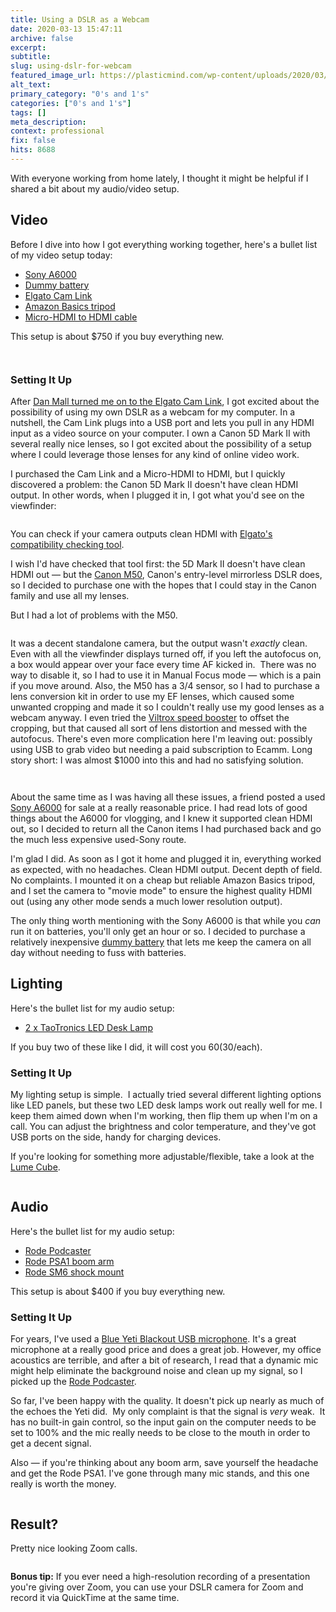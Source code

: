 ```yaml
---
title: Using a DSLR as a Webcam
date: 2020-03-13 15:47:11
archive: false
excerpt: 
subtitle: 
slug: using-dslr-for-webcam
featured_image_url: https://plasticmind.com/wp-content/uploads/2020/03/post-1.jpg
alt_text: 
primary_category: "0's and 1's"
categories: ["0's and 1's"]
tags: []
meta_description: 
context: professional
fix: false
hits: 8688
---
```


<!-- wp:paragraph -->


With everyone working from home lately, I thought it might be helpful if I shared a bit about my audio/video setup.


<!-- /wp:paragraph -->

<!-- wp:heading -->
<h2>Video</h2>
<!-- /wp:heading -->

<!-- wp:paragraph -->


Before I dive into how I got everything working together, here's a bullet list of my video setup today:


<!-- /wp:paragraph -->

<!-- wp:list -->
<ul><li><a href="https://www.amazon.com/Sony-Mirrorless-Digitial-3-0-Inch-16-50mm/dp/B00I8BICB2/ref=sr_1_3?dchild=1&amp;keywords=sony+a6000&amp;qid=1584117604&amp;s=electronics&amp;sr=1-3">Sony A6000</a></li><li><a href="https://www.amazon.com/gp/product/B075Z4GXKG/ref=ppx_yo_dt_b_asin_title_o05_s00?ie=UTF8&amp;psc=1">Dummy battery</a></li><li><a href="https://www.amazon.com/Elgato-Cam-Link-Broadcast-Camcorder/dp/B07K3FN5MR/ref=sr_1_1_sspa?dchild=1&amp;keywords=elgato+camlink&amp;qid=1584117647&amp;s=electronics&amp;sr=1-1-spons&amp;psc=1&amp;spLa=ZW5jcnlwdGVkUXVhbGlmaWVyPUEzOUlHVk1HTEk3UVJKJmVuY3J5cHRlZElkPUEwNzQ3ODY1M0Q3VkpUS01TQVdQMSZlbmNyeXB0ZWRBZElkPUEwMTg1ODkwM09PRjFROUFTT1ZJTSZ3aWRnZXROYW1lPXNwX2F0ZiZhY3Rpb249Y2xpY2tSZWRpcmVjdCZkb05vdExvZ0NsaWNrPXRydWU=">Elgato Cam Link</a></li><li><a href="https://www.amazon.com/gp/product/B00XI87KV8/ref=ppx_yo_dt_b_search_asin_title?ie=UTF8&amp;psc=1">Amazon Basics tripod</a></li><li><a href="https://www.amazon.com/gp/product/B06WWQ7KLV/ref=ppx_yo_dt_b_search_asin_title?ie=UTF8&amp;psc=1">Micro-HDMI to HDMI cable</a></li></ul>
<!-- /wp:list -->

<!-- wp:paragraph -->


This setup is about $750 if you buy everything new.


<!-- /wp:paragraph -->

<!-- wp:image {"id":5983} -->
<figure class="wp-block-image"><img src="https://plasticmind.com/wp-content/uploads/2020/03/post-4-1024x683.jpg" alt="" class="wp-image-5983"/></figure>
<!-- /wp:image -->

<!-- wp:image {"id":5984} -->
<figure class="wp-block-image"><img src="https://plasticmind.com/wp-content/uploads/2020/03/post-5-1024x683.jpg" alt="" class="wp-image-5984"/></figure>
<!-- /wp:image -->

<!-- wp:heading {"level":3} -->
<h3>Setting It Up</h3>
<!-- /wp:heading -->

<!-- wp:paragraph -->


After <a href="https://danmall.me/articles/better-webcam-video/">Dan Mall turned me on to the Elgato Cam Link</a>, I got excited about the possibility of using my own DSLR as a webcam for my computer. In a nutshell, the Cam Link plugs into a USB port and lets you pull in any HDMI input as a video source on your computer. I own a Canon 5D Mark II with several really nice lenses, so I got excited about the possibility of a setup where I could leverage those lenses for any kind of online video work.


<!-- /wp:paragraph -->

<!-- wp:paragraph -->


I purchased the Cam Link and a Micro-HDMI to HDMI, but I quickly discovered a problem: the Canon 5D Mark II doesn't have clean HDMI output. In other words, when I plugged it in, I got what you'd see on the viewfinder:


<!-- /wp:paragraph -->

<!-- wp:image {"id":5988} -->
<figure class="wp-block-image"><img src="https://plasticmind.com/wp-content/uploads/2020/03/TS560x560.jpg" alt="" class="wp-image-5988"/></figure>
<!-- /wp:image -->

<!-- wp:paragraph -->


You can check if your camera outputs clean HDMI with <a href="https://www.elgato.com/en/gaming/cam-link/camera-check">Elgato's compatibility checking tool</a>.


<!-- /wp:paragraph -->

<!-- wp:paragraph -->


I wish I'd have checked that tool first: the 5D Mark II doesn't have clean HDMI out — but the <a href="https://www.amazon.com/gp/product/B07DQBFB3J/ref=ppx_yo_dt_b_asin_title_o02_s00?ie=UTF8&amp;psc=1">Canon M50</a>, Canon's entry-level mirrorless DSLR does, so I decided to purchase one with the hopes that I could stay in the Canon family and use all my lenses.


<!-- /wp:paragraph -->

<!-- wp:paragraph -->


But I had a lot of problems with the M50.


<!-- /wp:paragraph -->

<!-- wp:image {"align":"right","id":5989} -->
<div class="wp-block-image"><figure class="alignright"><img src="https://plasticmind.com/wp-content/uploads/2020/03/download.jpg" alt="" class="wp-image-5989"/></figure></div>
<!-- /wp:image -->

<!-- wp:paragraph -->


It was a decent standalone camera, but the output wasn't&nbsp;*exactly* clean. Even with all the viewfinder displays turned off, if you left the autofocus on, a box would appear over your face every time AF kicked in.&nbsp; There was no way to disable it, so I had to use it in Manual Focus mode — which is a pain if you move around. Also, the M50 has a 3/4 sensor, so I had to purchase a lens conversion kit in order to use my EF lenses, which caused some unwanted cropping and made it so I couldn't really use my good lenses as a webcam anyway. I even tried the <a href="https://www.amazon.com/gp/product/B07K7CQCCN/ref=ppx_yo_dt_b_asin_title_o06_s00?ie=UTF8&amp;psc=1">Viltrox speed booster</a> to offset the cropping, but that caused all sort of lens distortion and messed with the autofocus. There's even more complication here I'm leaving out: possibly using USB to grab video but needing a paid subscription to Ecamm. Long story short: I was almost $1000 into this and had no satisfying solution.


<!-- /wp:paragraph -->

<!-- wp:image {"id":5982} -->
<figure class="wp-block-image"><img src="https://plasticmind.com/wp-content/uploads/2020/03/post-3-1024x683.jpg" alt="" class="wp-image-5982"/></figure>
<!-- /wp:image -->

<!-- wp:image {"id":5985} -->
<figure class="wp-block-image"><img src="https://plasticmind.com/wp-content/uploads/2020/03/post-6-1024x683.jpg" alt="" class="wp-image-5985"/></figure>
<!-- /wp:image -->

<!-- wp:paragraph -->


About the same time as I was having all these issues, a friend posted a used <a href="https://www.amazon.com/Sony-Mirrorless-Digitial-3-0-Inch-16-50mm/dp/B00I8BICB2/ref=sr_1_3?dchild=1&amp;keywords=sony+a6000&amp;qid=1584117604&amp;s=electronics&amp;sr=1-3">Sony A6000</a> for sale at a really reasonable price. I had read lots of good things about the A6000 for vlogging, and I knew it supported clean HDMI out, so I decided to return all the Canon items I had purchased back and go the much less expensive used-Sony route.


<!-- /wp:paragraph -->

<!-- wp:paragraph -->


I'm glad I did. As soon as I got it home and plugged it in, everything worked as expected, with no headaches. Clean HDMI output. Decent depth of field. No complaints. I mounted it on a cheap but reliable Amazon Basics tripod, and I set the camera to "movie mode" to ensure the highest quality HDMI out (using any other mode sends a much lower resolution output).


<!-- /wp:paragraph -->

<!-- wp:paragraph -->


The only thing worth mentioning with the Sony A6000 is that while you *can* run it on batteries, you'll only get an hour or so. I decided to purchase a relatively inexpensive <a href="https://www.amazon.com/gp/product/B075Z4GXKG/ref=ppx_yo_dt_b_asin_title_o05_s00?ie=UTF8&amp;psc=1">dummy battery</a> that lets me keep the camera on all day without needing to fuss with batteries.


<!-- /wp:paragraph -->

<!-- wp:heading -->
<h2>Lighting</h2>
<!-- /wp:heading -->

<!-- wp:paragraph -->


Here's the bullet list for my audio setup:


<!-- /wp:paragraph -->

<!-- wp:list -->
<ul><li><a href="https://www.amazon.com/gp/product/B00APAQT4Q/ref=ppx_yo_dt_b_search_asin_title?ie=UTF8&amp;psc=1">2 x TaoTronics LED Desk Lamp</a></li></ul>
<!-- /wp:list -->

<!-- wp:paragraph -->


If you buy two of these like I did, it will cost you $60 ($30/each).


<!-- /wp:paragraph -->

<!-- wp:heading {"level":3} -->
<h3>Setting It Up</h3>
<!-- /wp:heading -->

<!-- wp:paragraph -->


My lighting setup is simple.&nbsp; I actually tried several different lighting options like LED panels, but these two LED desk lamps work out really well for me. I keep them aimed down when I'm working, then flip them up when I'm on a call. You can adjust the brightness and color temperature, and they've got USB ports on the side, handy for charging devices.


<!-- /wp:paragraph -->

<!-- wp:paragraph -->


If you're looking for something more adjustable/flexible, take a look at the <a href="https://lumecube.com/">Lume Cube</a>.


<!-- /wp:paragraph -->

<!-- wp:image {"id":5981} -->
<figure class="wp-block-image"><img src="https://plasticmind.com/wp-content/uploads/2020/03/post-2-1024x720.jpg" alt="" class="wp-image-5981"/></figure>
<!-- /wp:image -->

<!-- wp:heading -->
<h2>Audio</h2>
<!-- /wp:heading -->

<!-- wp:paragraph -->


Here's the bullet list for my audio setup:


<!-- /wp:paragraph -->

<!-- wp:list -->
<ul><li><a href="https://www.amazon.com/gp/product/B000JM46FY/ref=ppx_yo_dt_b_search_asin_title?ie=UTF8&amp;psc=1">Rode Podcaster</a></li><li><a href="https://www.amazon.com/gp/product/B001D7UYBO/ref=ppx_yo_dt_b_search_asin_title?ie=UTF8&amp;psc=1">Rode PSA1 boom arm</a></li><li><a href="https://www.amazon.com/gp/product/B004DE1K5S/ref=ppx_yo_dt_b_search_asin_title?ie=UTF8&amp;psc=1">Rode SM6 shock mount</a></li></ul>
<!-- /wp:list -->

<!-- wp:paragraph -->


This setup is about $400 if you buy everything new.


<!-- /wp:paragraph -->

<!-- wp:heading {"level":3} -->
<h3>Setting It Up</h3>
<!-- /wp:heading -->

<!-- wp:paragraph -->


For years, I've used a <a href="https://www.amazon.com/Blue-Yeti-USB-Microphone-Blackout/dp/B00N1YPXW2">Blue Yeti Blackout USB microphone</a>. It's a great microphone at a really good price and does a great job. However, my office acoustics are terrible, and after a bit of research, I read that a dynamic mic might help eliminate the background noise and clean up my signal, so I picked up the <a href="https://www.amazon.com/gp/product/B000JM46FY/ref=ppx_yo_dt_b_search_asin_title?ie=UTF8&amp;psc=1">Rode Podcaster</a>.


<!-- /wp:paragraph -->

<!-- wp:paragraph -->


So far, I've been happy with the quality. It doesn't pick up nearly as much of the echoes the Yeti did.&nbsp; My only complaint is that the signal is&nbsp;*very* weak.&nbsp; It has no built-in gain control, so the input gain on the computer needs to be set to 100% and the mic really needs to be close to the mouth in order to get a decent signal.


<!-- /wp:paragraph -->

<!-- wp:paragraph -->


Also — if you're thinking about any boom arm, save yourself the headache and get the Rode PSA1. I've gone through many mic stands, and this one really is worth the money.


<!-- /wp:paragraph -->

<!-- wp:image {"id":5986} -->
<figure class="wp-block-image"><img src="https://plasticmind.com/wp-content/uploads/2020/03/post-1-2-1024x683.jpg" alt="" class="wp-image-5986"/></figure>
<!-- /wp:image -->

<!-- wp:heading -->
<h2>Result?</h2>
<!-- /wp:heading -->

<!-- wp:paragraph -->


Pretty nice looking Zoom calls.


<!-- /wp:paragraph -->

<!-- wp:image {"id":6154,"sizeSlug":"large","linkDestination":"none"} -->
<figure class="wp-block-image size-large"><img src="https://plasticmind.com/wp-content/uploads/2021/04/Screen-Shot-2021-04-13-at-9.48.28-AM-1024x548.png" alt="" class="wp-image-6154"/></figure>
<!-- /wp:image -->

<!-- wp:paragraph -->


**Bonus tip:** If you ever need a high-resolution recording of a presentation you're giving over Zoom, you can use your DSLR camera for Zoom and record it via QuickTime at the same time.


<!-- /wp:paragraph -->